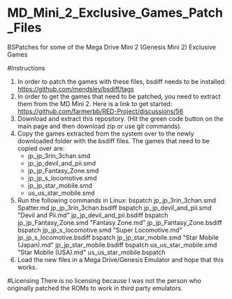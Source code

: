 # MD_Mini_2_Exclusive_Games_Patch_Files
BSPatches for some of the Mega Drive Mini 2 (Genesis Mini 2) Exclusive Games


#Instructions
1. In order to patch the games with these files, bsdiff needs to be installed: https://github.com/mendsley/bsdiff/tags
2. In order to get the games that need to be patched, you need to extract them from the MD Mini 2. Here is a link to get started: https://github.com/farmerbb/RED-Project/discussions/56
3. Download and extract this repository. (Hit the green code button on the main page and then download zip or use git commands).
4. Copy the games extracted from the system over to the newly downloaded folder with the bsdiff files. The games that need to be copied over are:
     - jp_jp_3rin_3chan.smd
     - jp_jp_devil_and_pii.smd
     - jp_jp_Fantasy_Zone.smd
     - jp_jp_s_locomotive.smd
     - jp_jp_star_mobile.smd
     - us_us_star_mobile.smd
5. Run the following commands in Linux:
       bspatch jp_jp_3rin_3chan.smd Spatter.md jp_jp_3rin_3chan.bsdiff
       bspatch jp_jp_devil_and_pii.smd "Devil and Pii.md" jp_jp_devil_and_pii.bsdiff
       bspatch jp_jp_Fantasy_Zone.smd "Fantasy Zone.md" jp_jp_Fantasy_Zone.bsdiff
       bspatch jp_jp_s_locomotive.smd "Super Locomotive.md" jp_jp_s_locomotive.bsdiff
       bspatch jp_jp_star_mobile.smd "Star Mobile (Japan).md" jp_jp_star_mobile.bsdiff
       bspatch us_us_star_mobile.smd "Star Mobile (USA).md" us_us_star_mobile.bspatch
6. Load the new files in a Mega Drive/Genesis Emulator and hope that this works.

#Licensing
There is no licensing because I was not the person who originally patched the ROMs to work in third party emulators.
